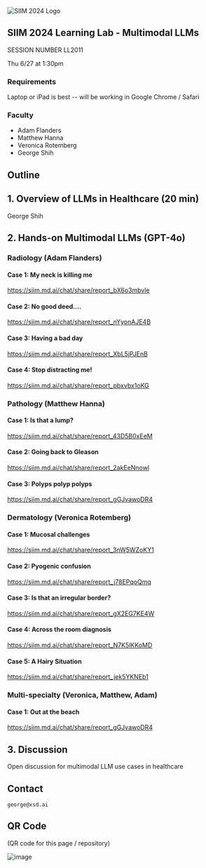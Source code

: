 ![SIIM 2024 Logo](https://siim.md.ai/api/chat/images/62f8ab69-9fb0-48a4-a551-be33a62f9087.png) 

## SIIM 2024 Learning Lab - Multimodal LLMs

SESSION NUMBER LL2011

Thu 6/27 at 1:30pm

### Requirements

Laptop or iPad is best -- will be working in Google Chrome / Safari

### Faculty

- Adam Flanders
- Matthew Hanna
- Veronica Rotemberg
- George Shih

## Outline

## 1. Overview of LLMs in Healthcare (20 min)

George Shih

## 2. Hands-on Multimodal LLMs (GPT-4o)

### Radiology (Adam Flanders)

#### Case 1: My neck is killing me

https://siim.md.ai/chat/share/report_bX6o3mbvle

#### Case 2: No good deed....

https://siim.md.ai/chat/share/report_nYyonAJE4B

#### Case 3: Having a bad day

https://siim.md.ai/chat/share/report_XbL5jPJEnB

#### Case 4: Stop distracting me!

https://siim.md.ai/chat/share/report_pbxvbx1oKG

### Pathology (Matthew Hanna)

#### Case 1: Is that a lump?

https://siim.md.ai/chat/share/report_43D5B0xEeM

#### Case 2: Going back to Gleason

https://siim.md.ai/chat/share/report_2akEeNnowl

#### Case 3: Polyps polyp polyps

https://siim.md.ai/chat/share/report_gGJvawoDR4

### Dermatology (Veronica Rotemberg)

#### Case 1: Mucosal challenges

https://siim.md.ai/chat/share/report_3nW5WZoKY1

#### Case 2: Pyogenic confusion

https://siim.md.ai/chat/share/report_j78EPqoQmq

#### Case 3: Is that an irregular border?

https://siim.md.ai/chat/share/report_gX2EG7KE4W

#### Case 4: Across the room diagnosis

https://siim.md.ai/chat/share/report_N7K5lKKoMD

#### Case 5: A Hairy Situation

https://siim.md.ai/chat/share/report_jek5YKNEb1


### Multi-specialty (Veronica, Matthew, Adam)

#### Case 1: Out at the beach

https://siim.md.ai/chat/share/report_gGJvawoDR4

## 3. Discussion

Open discussion for multimodal LLM use cases in healthcare


## Contact

```contact
george@xsd.ai
```

## QR Code

(QR code for this page / repository)

![image](https://github.com/georgezero/siim24-learning-lab-mulitmodal-llms/assets/12178283/9ba217a3-4018-4426-b54e-4f5d8fd36550)

